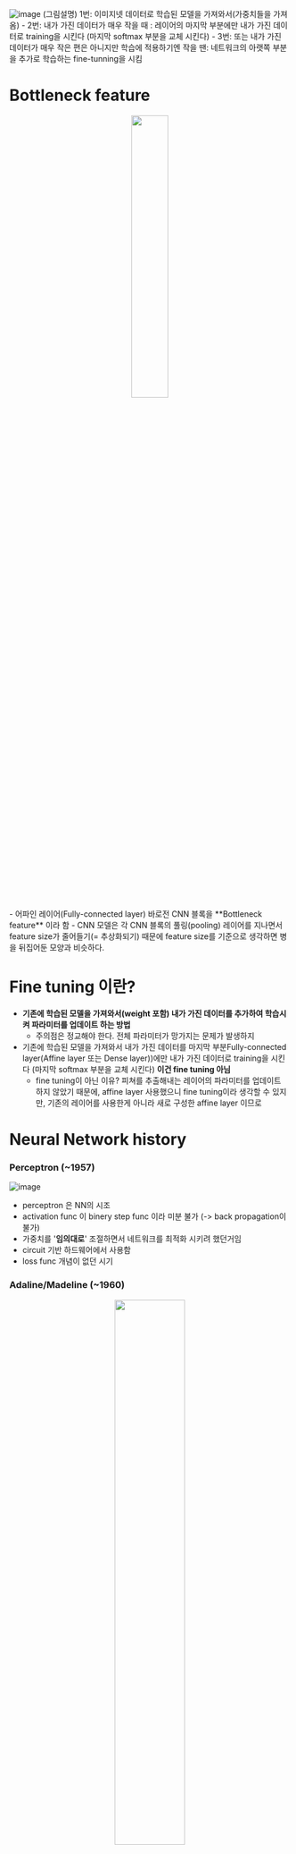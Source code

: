![image](https://user-images.githubusercontent.com/56099627/70966237-edebd500-20d5-11ea-83e9-9f984b8aee8d.png)
(그림설명) 1번: 이미지넷 데이터로 학습된 모델을 가져와서(가중치들을 가져옴) - 2번: 내가 가진 데이터가 매우 작을 때 : 레이어의 마지막 부분에만 내가 가진 데이터로 training을 시킨다 (마지막 softmax 부분을 교체 시킨다) - 3번: 또는 내가 가진 데이터가 매우 작은 편은 아니지만 학습에 적용하기엔 작을 땐: 네트워크의 아랫쪽 부분을 추가로 학습하는 fine-tunning을 시킴
  
# Bottleneck feature
<p align="center"><img width="36%" src="https://user-images.githubusercontent.com/56099627/70964972-5c7a6400-20d1-11ea-92af-14abc5471e3d.png" /></p>  
- 어파인 레이어(Fully-connected layer) 바로전 CNN 블록을 **Bottleneck feature** 이라 함  
- CNN 모델은 각 CNN 블록의 풀링(pooling) 레이어를 지나면서 feature size가 줄어들기(= 추상화되기) 때문에 feature size를 기준으로 생각하면 병을 뒤집어둔 모양과 비슷하다.  
  
# Fine tuning 이란?
- **기존에 학습된 모델을 가져와서(weight 포함) 내가 가진 데이터를 추가하여 학습시켜 파라미터를 업데이트 하는 방법**  
  - 주의점은 정교해야 한다. 전체 파라미터가 망가지는 문제가 발생하지  
- 기존에 학습된 모델을 가져와서 내가 가진 데이터를 마지막 부분Fully-connected layer(Affine layer 또는 Dense layer))에만 내가 가진 데이터로 training을 시킨다 (마지막 softmax 부분을 교체 시킨다) **이건 fine tuning 아님**  
  - fine tuning이 아닌 이유? 피쳐를 추출해내는 레이어의 파라미터를 업데이트 하지 않았기 때문에, affine layer 사용했으니 fine tuning이라 생각할 수 있지만, 기존의 레이어를 사용한게 아니라 새로 구성한 affine layer 이므로  
   
# Neural Network history
### Perceptron (~1957)
![image](https://user-images.githubusercontent.com/56099627/70966891-f9400000-20d7-11ea-80c4-f5acec65e8a0.png)  
- perceptron 은 NN의 시조
- activation func 이 binery step func 이라 미분 불가 (-> back propagation이 불가)
- 가중치를 '**임의대로**' 조절하면서 네트워크를 최적화 시키려 했던거임
- circuit 기반 하드웨어에서 사용함
- loss func 개념이 없던 시기
  
### Adaline/Madeline (~1960)
<p align="center"><img width="50%" src="https://user-images.githubusercontent.com/56099627/70900100-75d0d100-203b-11ea-837f-04817e47a26b.png" /></p>  
- perceptron을 쌓아가기(stacking) 시작함
- 최초의 multi layer perceptron Network
- 여전히 Backpropagation 불가 
- **parametric approach(weight) 도입** 하였지만 여전히 결과는 좋지 못했음
- 하드웨어에서 사용
- 이후 1960~1980년대 중반 까지는 암흑기
  
### 최초 back-propagation 도입(1986년)
- 최초 back-propagation 사용
- back-propagation 은 미분이 가능하다는 것이고 가중치를 체계적으로 찾아나갈수 있다는 것임
  - back-propagationdl이 생각보다 잘 동작하지 않음, 특히 네트워크가 더욱 deep 해지면 제대로 동작하지 않았음
- 이후 2000년대 중반 까지 제2의 암흑기

### back-propagation 제대로 동작 가능(2006년)
![image](https://user-images.githubusercontent.com/56099627/70967103-ae72b800-20d8-11ea-9476-4e7cb2bd6fe5.png)  
- 20년 만에 back-propagation이 제대로 동작이 가능해짐
- deep learning 이름이 시작됨
- 1단계 RBM(Restricted Boltzman machine)을 이용해 별도의 unsupervised 된 pre-training을 한다.(RBM을 이용해 2000개 학습시키고 1000개 학습시키고 500개 학습시키고)
- 2단계 학습시킨 이들을 하나의 큰 덩어리로 묶어준 후, back-propagation을 해주면 잘 동작하더라 
- 3단계 이들을 fine tuning 해줌

### 딥러닝 폭팔적 발전 (2010, 2012년)
- weight initializion 할 수 있는 방법을 찾음
- sigmoid 외에 제대로 된 activation func을 적용할 수 있게됨
- GPU을 원할하게 사용할 수 있는 환경 조성
- data가 폭팔적으로 늘어난 점

### 신경망에 관련된 설정들
- one time setup : activation funcs, preprocessing, weight initialization, regularization, gradient checking
- training dynamics : babysitting the learning process, parameter updates, hyperparameter optimization
- evaluation : model ensembles
  
# activation funcs
### sigmoid func
- sigmoid func 은 전통적으로 가장 많이 사용 되었지만 더이상은 잘 사용되지 않은 함수
- 넓은 범위의 숫자를 0~1 사이를 스퀘시 해서 해줌 들어오는 입력 값에 대해 가중치의 영향력을 주기에 굉장히 적합했기에 많이 사용했음
- 하지만 더이상 사용되지 못할 문제(3가지)
  - 뉴런이 포화(saturated neurons)되서 gradient을 없애버리는 가장 큰 문제점 **vanishing gradient**
  <p align="center"><img width="40%" src="https://user-images.githubusercontent.com/56099627/70902479-3bb5fe00-2040-11ea-82f2-6639b83b3853.png" /></p> 
    - local gradient x global gradeient = gradient 인데 이때 local gradient을 자세히 보면, x의 값이 매우 작거나(x=-10) x의 값이 매우 크거나(x=10) 할때 미분(기울기)은 0에 가까운 값이 되므로(local gradient = 0) vanishing gradient 가 된다
    - 결과적으로 back-propagation 멈추게 된다.
  - x가 언제나 양수 인데 왜냐면 이전 layer의 activation func의 결과물이므로, 이 상황에서 w의 gradient은 모두 양수이거나 모두 음수가 됨(df/dw_1, df/dw_2, df/dw_3 ...)? 
    - 그래서 zero-centered 가 아닐 경우, 매우 느리게 convergence 가 일어난다. 
  - exp()은 성능에 저하를 가져다 줌
  
### tanh(x)
<p align="center"><img width="40%" src="https://user-images.githubusercontent.com/56099627/70903162-9e5bc980-2041-11ea-9ee7-97d380cd7b28.png" /></p>  
- range (-1 ~ 1), zero centered (아주 좋은 특성)
-  x의 값이 매우 작거나(x=-10) x의 값이 매우 크거나(x=10) 할때 미분은 0에 가까운 값이 되므로(local gradient = 0) **vanishing gradient**
  
### ReLu (Rectified Linear Unit)
<p align="center"><img width="40%" src="https://user-images.githubusercontent.com/56099627/70903691-c0098080-2042-11ea-9456-f219c37590fd.png" /></p>  
- computes f(x) =max(0,x)
- x가 양수인 지점에서는 saturation이 발생하지 않을 것이고 (기울기가 1이 되므로)
- 빠른 convergence (sigmoid/tanh에 비해)
- 2012년 alexnet 연구진이 제안한 내용임
- (단점) zero-centered output이 아님
- (단점) x <0 일 때 기울기가 0이 되어서 **vanishing gradient** 생김, x=0 일 때 극한이 존재하지 않으므로 미분이 없을 것이고 기울기가 undefined 됨
  
<p align="center"><img width="50%" src="https://user-images.githubusercontent.com/56099627/70904244-39ee3980-2044-11ea-816e-a2fc258f3bd6.png" /></p>  
- 데이터들이 데이터클라우드 내에 activation된 경우, active ReLu 
- 데이터들이 데이터클라우드 외부에서 activation된 경우, dead ReLu (절대로 activation 되지 않고 그래서 update 되지 않음)
  - dead ReLu 되는 경우는 운이 나쁘면 **초기화 할때** dead ReLu Zone에서 시작하는 경우가 있지
    - 그래서, 초기화 할때, biase 값을 0 이 아닌 0.01 으로 함 (논란의 여지 있음)
  - 학습 할때, learning rate가 너무 크게 할 때 dead ReLu가 발생한다
  
### Leaky ReLu
<p align="center"><img width="50%" src="https://user-images.githubusercontent.com/56099627/70904517-efb98800-2044-11ea-88d0-81a4adf39048.png" /></p>  
- f(x) = max(0.01x, x)
- x< 0 또는 x>0 상관없이 saturate 되지 않을 것임 -> gradient kill 발생하지 않을 것임
- ReLu 보다 분명 upgrade 된 함수이지만 아직.. 검증 단계 이라 분명히 좋은 함수라고 말하기엔.. 
  
### ELU (Exponential Linear Units)
<p align="center"><img width="50%" src="https://user-images.githubusercontent.com/56099627/70904705-5dfe4a80-2045-11ea-9b0c-39f16728312a.png" /></p> 
<img src="https://latex.codecogs.com/gif.latex?f(x)=\left\{\begin{matrix}&space;x&&space;(if&space;&x>0)\\&space;\alpha(e^{x}-1)&space;&&space;(if&space;&x\leq&space;0)&space;\end{matrix}\right." title="f(x)=\left\{\begin{matrix} x& (if &x>0)\\ \alpha(e^{x}-1) & (if &x\leq 0) \end{matrix}\right." /></a>
- Relu의 모든 장점을 가지면서 vanishing gradient 가 되지 않으며 zero mean output에 가까운 형태를 가짐
- (단점) exp() 연산은 연산량이 큰 것이라 연산 할때 다소 무리? 함
  
### Maxout 
- Relu와 leaky Relu를 일반화 시키고 saturation이 되지 않기 때문에 gradient vanish 되지 않음. 
<img src="https://latex.codecogs.com/gif.latex?max(w{_{1}}^{T}x&plus;b_{1},w{_{2}}^{T}x&plus;b_{2})" title="max(w{_{1}}^{T}x+b_{1},w{_{2}}^{T}x+b_{2})" /></a>
- 2개의 파라미터를 가지므로 연산량이 2배로 증가하게 됨
  
### activation func 정리
- 기본적으론 Relu 사용 할것이며
- 조금 실험적으로 접근하고 싶다면, leaky Relu/ Maxout/ ELU 사용을 추천
- tanh은 가급적 사용하지 않는게 좋고 sigmoid는 더이상 사용하지 않는 것이 좋음(하지만 여전히 LST<에선 쓰임)
  
# DATA Pre-pocessing
![image](https://user-images.githubusercontent.com/56099627/70906059-d87c9980-2048-11ea-8887-45ea00d45915.png)  
![image](https://user-images.githubusercontent.com/56099627/70906031-c569c980-2048-11ea-8c39-78b0648c2a79.png)  
- 일반적으로 zero-centered data 과정을 기본적으로 해주지만 normalization은 일반적으로 수행하지 않는다. 왜냐하면 특정범위에 들어가도록 하는데 이미지라는 것은 기본적으로 0~255 범위를 가지는 픽셀이므로  이미 특정 범위에 있으므로 굳이 해줄 필요가 없으므로  
- PCA 데이터를 비상관화 하여 차원을 줄이는 방법으로 Whitening은  이미지간에 인접한 ? 중복한 값을 줄어들수 있도록 해주는 작업임 하지만 일반적으로 이미지 전처리 과정으로 PCA와 whiten 과정을 해주진 않는다  
- 정리하자면, 이미지에선 전처리로 zero-centered 만 신경을 써주면 된다
  - CIFAR-10  데이터의 경우(32x32x3), 이미지 평균 값을 빼준다(AlexNet 에서 방법) 과 channel 별로 평균값을 빼준다(vgg 에서의 방법) 
    - channel 별로 평균값을 빼준다(vgg 에서의 방법)이 훨씬 편리할 것임

# Weight initialization
### 만약 모든 가중치가 0으로 초기화 된다면, 
- 모든 뉴런들이 동일한 연산을 수행
- back-propagation은 동일한 gradient 연산을 수행 할 것임
- 이렇게 동일한 연산을 수행하는 것은 symetric breaking이 발생하지 않는다는 의미
- 가중치를 초기화 하는 아이디어는 랜덤 숫자를 사용하되 매우작은 랜덤 넘버를 사용한다. 평균이 0이고 표준편차가 1e-2인 값을 가지는 gaussian 형태를 사용한다.
이렇게 구성한다면 네트워크가 작을 경우는 상관없지만, 네트워크가 커지게 된다면 문제가 생김

- 모든 activation은 0이 되어버림
- 반면, 0.01대신에 1.0을 넣으면 오버슈팅이 되어 모든 뉴런들이 saturation 된다. (결과적으로 -1, 1 에 포화됨) 결과적으로 gradient도 0이 되어버림 

### Xavier initialzaiton (2010년 발표)
**W = np.random.randn(fan_in, fan_out) / np.sqrt(fan_in)**
- 인풋을 개수가 많으면 그 만큼 나눠주기 때문에 weight 값이 적어질 것임 (초기화 방법)
- 인풋의 개수가 적으면 그 만큼 나눠주기 때문에 weight 값이 커질 것임 (초기화 방법)
- tanh 에선 잘 적용이 되는 하지만 ReLu에선 잘 적용이 안됨
  - 문제점 해결을 위해 **W = np.random.randn(fan_in, fan_out) / np.sqrt(fan_in /2)** 사용하였더니 activation func이 relu인 경우 잘 작동을 함 , 즉 relu에 최적화된 방법임

### Batch normalization (2015년 발표)
초기값 설정에 너무 연연해 하지 않고 할 수 있는 방법이 있는데 그 방법이 Batch normalization  
이전과정에서 activation func으로 relu을 쓰고 weight initialization 를 하는 방법등을 하여 vanoishing gradient 발생을 줄이는 즉 간접적인 방법으로 했었는데 간접적인 방법 말고 학습하는 과정을 전반적으로 안정화를 위해서 학습속도를 가속화 시키면서도 안정적인 학습 할 수 있도록 근본적으로 방법을 제시한 방법  
불안정화는 내부에서 covriance shift가 일어난다고 봄 레이어를 거치면서 입력값의 분포가 달라지는 현상이 있어서 불안정화 일어난다 봄
각 레이어를 거칠 때마다 normalization을 해주자 라는 컨셉
방법: 정규화 시키기 -> 감마 noramalize에 스케일링 하는 것, 베타 shift 시키는 거 (감마, 베타는 학습을 부여, 정규화 조정 단계)
  
학습할때 mean, variance을 미리 계산을 해두고 나중에 테스를 할 때는 전체의 값에 mean, variance으로 batch noramlization을 적용시켜 준다.  
  
# Learning Process 관리
proprecessing - network architecture 구성 - loss 체크 - training data의 일부분만 가지고 확인하여 overfitting 일어나는지 확인 - learning rate 


# Hyperparameter Optimization
- random search : 
- grid search : 일정한 간격으로 
- learning rate 또는 regularation을 구할 때는 ramdom search을 사용하자 (grid search 말고)
 
- 하이퍼 파라메터를 찾는 방법에는 여러가지가 존재하는데
- network architecture 에서 node는 몇개 할 것인지, 또는 hidden layer는 몇개 할 것인지, 어떤 모델을 사용 할 것인가 등등
- learning rate 과 그 learning rate의 decay schedule을 어떻게 잡아줄 것인지, update type은 무엇으로 할지
- regularization은 L2? Dropout 할것인지 등등
  
- bad initialization 경우 : 초기엔 로스가 정체되다가 시간이 어느정도 시간이 지나면 학습이 진행되는(로스가 줄어드는) 경우
- weight updates / weight magnitude (want 약 ~1e-3)
  
  
참고  
[1] https://www.youtube.com/watch?v=gPIxeIwUkAc, cs231n 5강 Training NN part 1  
[2] https://eehoeskrap.tistory.com/186, [Deep Learning] pre-training 과 fine-tuning (파인튜닝)
[3] http://blog.haandol.com/2016/12/25/define-bottleneck-feature-and-fine-tuning.html, Bottleneck feature? Fine-tuning?
